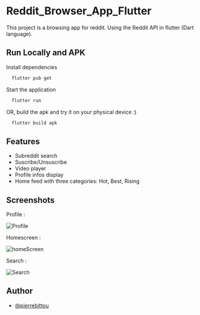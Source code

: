 
# Reddit_Browser_App_Flutter

This project is a browsing app for reddit.
 Using the Reddit API in flutter (Dart language).
 


## Run Locally and APK

Install dependencies

```bash
  flutter pub get
```

Start the application

```bash
  flutter run
```

OR, build the apk and try it on your physical device :)

```bash
  flutter build apk
```

## Features

- Subreddit search
- Suscribe/Unsuscribe
- Video player
- Profile infos display
- Home feed with three categories: Hot, Best, Rising


## Screenshots

Profile :

![Profile](https://user-images.githubusercontent.com/71516058/158408999-25160a8d-aee3-4a1e-a8d9-5d293f4edf6a.jpg)

Homescreen :

![homeScreen](https://user-images.githubusercontent.com/71516058/158409017-d468b07f-452c-49dc-acd3-15cca9bcf3a1.jpg)

Search :

![Search](https://user-images.githubusercontent.com/71516058/158409033-86ccd8fe-77ca-42b7-8f37-89cab4171572.jpg)



## Author

- [@pierrebittou](https://github.com/pierrebittou)

